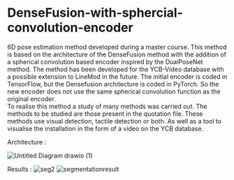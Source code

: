 # DenseFusion-with-sphercial-convolution-encoder

6D pose estimation method developed during a master course. 
This method is based on the architecture of the DenseFusion method with the addition of a spherical convolution based encoder inspired by the DualPoseNet method.
The method has been developed for the YCB-Video database with a possible extension to LineMod in the future.
The initial encoder is coded in TensorFlow, but the Densefusion architecture is coded in PyTorch.
So the new encoder does not use the same spherical convolution function as the original encoder.  
To realise this method a study of many methods was carried out.
The methods to be studied are those present in the quotation file.
These methods use visual detection, tactile detection or both.
As well as a tool to visualise the installation in the form of a video on the YCB database.

Architecture :

![Untitled Diagram drawio (1)](https://user-images.githubusercontent.com/61682491/172632084-d7a1215f-6ff2-423f-9a4d-8843fe29d321.png)

Results :
![seg2](https://user-images.githubusercontent.com/61682491/172631251-479a27e0-fd54-4a38-a0ba-7044ffe46cb3.png)
![segmentationresult](https://user-images.githubusercontent.com/61682491/172631256-03c411cf-e6d6-4add-b67b-66d887086ce3.png)
